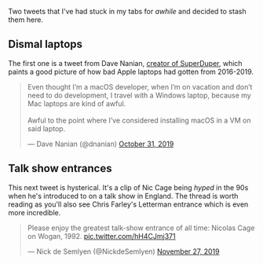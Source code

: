 Two tweets that I've had stuck in my tabs for _awhile_ and decided to stash them here.

## Dismal laptops
The first one is a tweet from Dave Nanian, [creator of SuperDuper](https://www.shirt-pocket.com/), which paints a good picture of how bad Apple laptops had gotten from 2016-2019.

<blockquote class="twitter-tweet"><p lang="en" dir="ltr">Even thought I’m a macOS developer, when I’m on vacation and don’t need to do development, I travel with a Windows laptop, because my Mac laptops are kind of awful.<br><br>Awful to the point where I’ve considered installing macOS in a VM on said laptop.</p>&mdash; Dave Nanian (@dnanian) <a href="https://twitter.com/dnanian/status/1189994012150812672?ref_src=twsrc%5Etfw">October 31, 2019</a></blockquote>

## Talk show entrances

This next tweet is hysterical. It's a clip of Nic Cage being _hyped_ in the 90s when he's introduced to on a talk show in England. The thread is worth reading as you'll also see Chris Farley's Letterman entrance which is even more incredible.

<blockquote class="twitter-tweet"><p lang="en" dir="ltr">Please enjoy the greatest talk-show entrance of all time: Nicolas Cage on Wogan, 1992. <a href="https://t.co/hH4CJmj371">pic.twitter.com/hH4CJmj371</a></p>&mdash; Nick de Semlyen (@NickdeSemlyen) <a href="https://twitter.com/NickdeSemlyen/status/1199726909686460416?ref_src=twsrc%5Etfw">November 27, 2019</a></blockquote>
